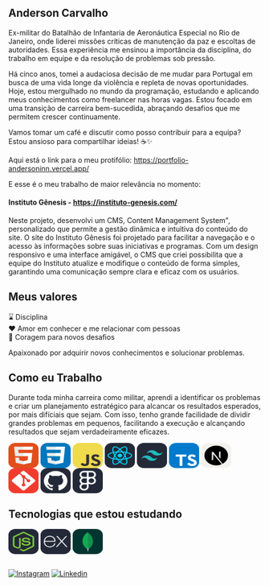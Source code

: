 

## Anderson Carvalho
Ex-militar do Batalhão de Infantaria de Aeronáutica Especial no Rio de Janeiro, onde liderei missões críticas de manutenção da paz e escoltas de autoridades. Essa experiência me ensinou a importância da disciplina, do trabalho em equipe e da resolução de problemas sob pressão.

Há cinco anos, tomei a audaciosa decisão de me mudar para Portugal em busca de uma vida longe da violência e repleta de novas oportunidades. Hoje, estou mergulhado no mundo da programação, estudando e aplicando meus conhecimentos como freelancer nas horas vagas. Estou focado em uma transição de carreira bem-sucedida, abraçando desafios que me permitem crescer continuamente.

Vamos tomar um café e discutir como posso contribuir para a equipa? Estou ansioso para compartilhar ideias! ☕✨

Aqui está o link para o meu protifólio: https://portfolio-andersoninn.vercel.app/ </br>


E esse é o meu trabalho de maior relevância no momento:</br>

#### Instituto Gênesis - https://instituto-genesis.com/ </br>

Neste projeto, desenvolvi um CMS, Content Management System", personalizado que permite a gestão dinâmica e intuitiva do conteúdo do site. O site do Instituto Gênesis foi projetado para facilitar a navegação e o acesso às informações sobre suas iniciativas e programas. Com um design responsivo e uma interface amigável, o CMS que criei possibilita que a equipe do Instituto atualize e modifique o conteúdo de forma simples, garantindo uma comunicação sempre clara e eficaz com os usuários.

 ## Meus valores

:hourglass: Disciplina <br/>
:heart: Amor em conhecer e me relacionar com pessoas <br/>
:pray: Coragem para novos desafios <br/> 

Apaixonado por adquirir novos conhecimentos e solucionar problemas.

 ## Como eu Trabalho
Durante toda minha carreira como militar, aprendi a identificar os problemas e criar um planejamento estratégico para alcancar os resultados esperados, por mais difíciais que sejam.
Com isso, tenho grande facilidade de dividir grandes problemas em pequenos, facilitando a execução e alcançando resultados que sejam verdadeiramente eficazes.


<div style="display: inline_block">
    <img align="center" alt="HTML" height="50" width="60" src="https://github.com/tandpfun/skill-icons/blob/main/icons/HTML.svg">
    <img align="center" alt="CSS" height="50" width="60" src="https://github.com/tandpfun/skill-icons/blob/main/icons/CSS.svg">
    <img align="center" alt="Js" height="50" width="60" src="https://github.com/tandpfun/skill-icons/blob/main/icons/JavaScript.svg">
    <img align="center" alt="React" height="50" width="60" src="https://github.com/tandpfun/skill-icons/blob/main/icons/React-Dark.svg">
    <img align="center" alt="Tailwind" height="50" width="60" src="https://github.com/tandpfun/skill-icons/blob/main/icons/TailwindCSS-Dark.svg">
    <img align="center" alt="TypeScript" height="50" width="60" src="https://github.com/tandpfun/skill-icons/blob/main/icons/TypeScript.svg">
    <img align="center" alt="NextJS" height="50" width="60" src="https://github.com/tandpfun/skill-icons/blob/main/icons/NextJS-Light.svg"> 
    <img align="center" alt="Git" height="50" width="60" src="https://github.com/tandpfun/skill-icons/blob/main/icons/Git.svg">
    <img align="center" alt="Github" height="50" width="60" src="https://github.com/tandpfun/skill-icons/blob/main/icons/Github-Dark.svg">
    <img align="center" alt="Figma" height="50" width="60" src="https://github.com/tandpfun/skill-icons/blob/main/icons/Figma-Dark.svg">  
</div>

 ## Tecnologias que estou estudando
 <div style="display: inline_block">
<img align="center" alt="HTML" height="50" width="60" src="https://github.com/tandpfun/skill-icons/blob/main/icons/NodeJS-Dark.svg">
<img align="center" alt="HTML" height="50" width="60" src="https://github.com/tandpfun/skill-icons/blob/main/icons/ExpressJS-Dark.svg">
<img align="center" alt="HTML" height="50" width="60" src="https://github.com/tandpfun/skill-icons/blob/main/icons/MongoDB.svg">
</div>


##
<div>
 
[![Instagram](https://img.shields.io/badge/Instagram-E4405F?style=for-the-badge&logo=instagram&logoColor=white)](https://www.instagram.com/anderson.inn/)
[![Linkedin](https://img.shields.io/badge/LinkedIn-0077B5?style=for-the-badge&logo=linkedin&logoColor=white)](https://www.linkedin.com/in/andersoninn/)
</div>


